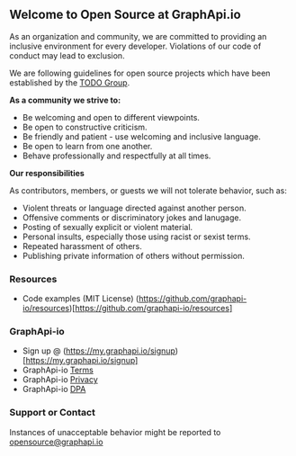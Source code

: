 ## Welcome to Open Source at GraphApi.io 

As an organization and community, we are committed to providing an inclusive environment for every developer. 
Violations of our code of conduct may lead to exclusion. 

We are following guidelines for open source projects which have been established by the [TODO Group](https://todogroup.org/).

**As a community we strive to:**

- Be welcoming and open to different viewpoints.
- Be open to constructive criticism.
- Be friendly and patient - use welcoming and inclusive language.
- Be open to learn from one another.
- Behave professionally and respectfully at all times.

**Our responsibilities**

As contributors, members, or guests we will not tolerate behavior, such as:

- Violent threats or language directed against another person.
- Offensive comments or discriminatory jokes and lanugage.
- Posting of sexually explicit or violent material.
- Personal insults, especially those using racist or sexist terms.
- Repeated harassment of others.
- Publishing private information of others without permission.

### Resources

- Code examples (MIT License) (https://github.com/graphapi-io/resources)[https://github.com/graphapi-io/resources]

### GraphApi-io

- Sign up @ (https://my.graphapi.io/signup)[https://my.graphapi.io/signup]
- GraphApi-io [Terms](https://graphapi.io/terms) 
- GraphApi-io [Privacy](https://graphapi.io/privacy)
- GraphApi-io [DPA](https://graphapi.io/dpa) 

### Support or Contact

Instances of unacceptable behavior might be reported to opensource@graphapi.io 
